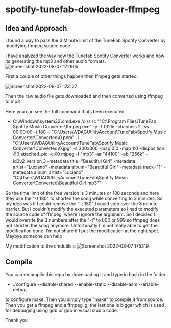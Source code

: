 spotify-tunefab-dowloader-ffmpeg
================================

## Idea and Approach

I found a way to pass the 3 Minute limit of the TuneFab Spotify Converter by modifying ffmpeg source code


I have analyzed the way how the Tunefab Spotify Converter works and how its generating the mp3 and other audio formats. 
![Screenshot 2022-08-07 172905](https://user-images.githubusercontent.com/48869696/183298555-e3516433-04a9-4678-b897-21822081a1fa.png)

First a couple of other things happen then ffmpeg gets started.

![Screenshot 2022-08-07 173127](https://user-images.githubusercontent.com/48869696/183298661-2151aacd-3541-469c-89e2-42c5c9dce15b.png)

Then the raw audio file gets downloaded and then converted using ffmpeg to mp3

Here you can see the full command thats been executed 

* C:\Windows\system32\cmd.exe /d /s /c ""C:\Program Files\TuneFab Spotify Music Converter\ffmpeg.exe" -y -f f32le -channels 2 -ss 00:00:00 -t 180 -i "C:\Users\WDAGUtilityAccount\TuneFab\Spotify Music Converter\Converted\0.pcm" -i "C:\Users\WDAGUtilityAccount\TuneFab\Spotify Music Converter\Converted\0.jpg" -s 300x300 -map 0:0 -map 1:0 -disposition:v:0 attached_pic -c:v:0 mjpeg -f "mp3" -ar "44100" -ab "256k" -id3v2_version 3 -metadata title="Beautiful Girl" -metadata artist="Luciano" -metadata album="Beautiful Girl" -metadata track="1" -metadata album_artist="Luciano" "C:\Users\WDAGUtilityAccount\TuneFab\Spotify Music Converter\Converted\Beautiful Girl.mp3""

So the time limit of the free version is 3 minutes or 180 seconds and here they use the "-t 180" to shorten the song while converting to 3 minutes. So my idea was if I could remove the "-t 180" I could step over the 3 minute barrier. But I couldn't modify the executed parameters so I had to modify the source code of ffmpeg, where I ignore the argument. So I decided I would overrite the 3 numbers after the "-t" to 000 or 999 so ffmpeg does not shorten the song anymore. Unfortunatly I'm not really able to get the modification done. I'm not shure if I put the modification at the right spot. Maybye someone can help

My modification to the cmdutils.c
![Screenshot 2022-08-07 175319](https://user-images.githubusercontent.com/48869696/183299548-ceec03d0-dae1-433c-b9de-d83a19858dd8.png)

## Compile

You can recompile this repo by downloading it and type in bash in the folder 

* ./configure --disable-shared --enable-static --disable-asm --enable-debug

to configure make. Then you simply type "make" to compile it from source. Then you get a ffmpeg and a ffmpeg_g, the last one is bigger which is used for debbuging using gdb or gdb in visual studio code.


Thank you



